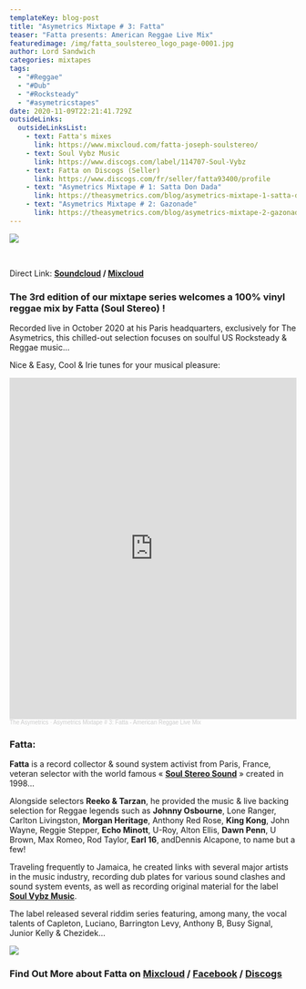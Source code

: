 ```yaml
---
templateKey: blog-post
title: "Asymetrics Mixtape # 3: Fatta"
teaser: "Fatta presents: American Reggae Live Mix"
featuredimage: /img/fatta_soulstereo_logo_page-0001.jpg
author: Lord Sandwich
categories: mixtapes
tags:
  - "#Reggae"
  - "#Dub"
  - "#Rocksteady"
  - "#asymetricstapes"
date: 2020-11-09T22:21:41.729Z
outsideLinks:
  outsideLinksList:
    - text: Fatta's mixes
      link: https://www.mixcloud.com/fatta-joseph-soulstereo/
    - text: Soul Vybz Music
      link: https://www.discogs.com/label/114707-Soul-Vybz
    - text: Fatta on Discogs (Seller)
      link: https://www.discogs.com/fr/seller/fatta93400/profile
    - text: "Asymetrics Mixtape # 1: Satta Don Dada"
      link: https://theasymetrics.com/blog/asymetrics-mixtape-1-satta-don-dada/
    - text: "Asymetrics Mixtape # 2: Gazonade"
      link: https://theasymetrics.com/blog/asymetrics-mixtape-2-gazonade/
---
```

![](/img/fatta_soulstereo_logo_small-0001.jpg)

<br>

Direct Link: **[Soundcloud](https://soundcloud.com/the-asymetrics/asymetrics-mixtape-3-fatta) / [Mixcloud](https://www.mixcloud.com/The_Asymetrics/asymetrics-mixtape-3-fatta/)**

### The 3rd edition of our mixtape series welcomes a 100% vinyl reggae mix by Fatta (Soul Stereo) !

Recorded live in October 2020 at his Paris headquarters, exclusively for The Asymetrics, this chilled-out selection focuses on soulful US Rocksteady & Reggae music…

Nice & Easy, Cool & Irie tunes for your musical pleasure:

<iframe width="100%" height="600" scrolling="no" frameborder="no" allow="autoplay" src="https://w.soundcloud.com/player/?url=https%3A//api.soundcloud.com/tracks/926290777&color=%23ff5500&auto_play=false&hide_related=false&show_comments=true&show_user=true&show_reposts=false&show_teaser=true&visual=true"></iframe><div style="font-size: 10px; color: #cccccc;line-break: anywhere;word-break: normal;overflow: hidden;white-space: nowrap;text-overflow: ellipsis; font-family: Interstate,Lucida Grande,Lucida Sans Unicode,Lucida Sans,Garuda,Verdana,Tahoma,sans-serif;font-weight: 100;"><a href="https://soundcloud.com/the-asymetrics" title="The Asymetrics" target="_blank" style="color: #cccccc; text-decoration: none;">The Asymetrics</a> · <a href="https://soundcloud.com/the-asymetrics/asymetrics-mixtape-3-fatta" title="Asymetrics Mixtape # 3: Fatta - American Reggae Live Mix" target="_blank" style="color: #cccccc; text-decoration: none;">Asymetrics Mixtape # 3: Fatta - American Reggae Live Mix</a></div>

### Fatta:

**Fatta** is a record collector & sound system activist from Paris, France, veteran selector with the world famous « **[Soul Stereo Sound](https://www.youtube.com/channel/UCyk7DYLyxGSyk63u9SiMQ_g)** » created in 1998…

Alongside selectors **Reeko & Tarzan**, he provided the music & live backing selection for Reggae legends such as **Johnny Osbourne**, Lone Ranger, Carlton Livingston, **Morgan Heritage**, Anthony Red Rose, **King Kong**, John Wayne, Reggie Stepper, **Echo Minott**, U-Roy, Alton Ellis, **Dawn Penn**, U Brown, Max Romeo, Rod Taylor, **Earl 16**, andDennis Alcapone, to name but a few!

Traveling frequently to Jamaica, he created links with several major artists in the music industry, recording dub plates for various sound clashes and sound system events, as well as recording original material for the label **[Soul Vybz Music](https://www.discogs.com/label/114707-Soul-Vybz)**.

The label released several riddim series featuring, among many, the vocal talents of Capleton, Luciano, Barrington Levy, Anthony B, Busy Signal, Junior Kelly & Chezidek...

![](/img/mix-cover-back.jpg)

### Find Out More about Fatta on [Mixcloud](https://www.mixcloud.com/fatta-joseph-soulstereo/) / [Facebook](https://www.facebook.com/profile.php?id=100005516896664) / [Discogs](https://www.discogs.com/fr/seller/fatta93400/profile)